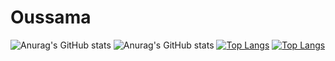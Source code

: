 # Oussama

![Anurag's GitHub stats](https://github-readme-stats.vercel.app/api?username=LariouchOussama&show_icons=true)
![Anurag's GitHub stats](https://github-readme-stats.vercel.app/api?username=LariouchOussama&show_icons=true&theme=dark)
[![Top Langs](https://github-readme-stats.vercel.app/api/top-langs/?username=LariouchOussama)](https://github.com/LariouchOussama/github-readme-stats)
[![Top Langs](https://github-readme-stats.vercel.app/api/top-langs/?username=LariouchOussama&layout=compact)](https://github.com/LariouchOussama/github-readme-stats)

